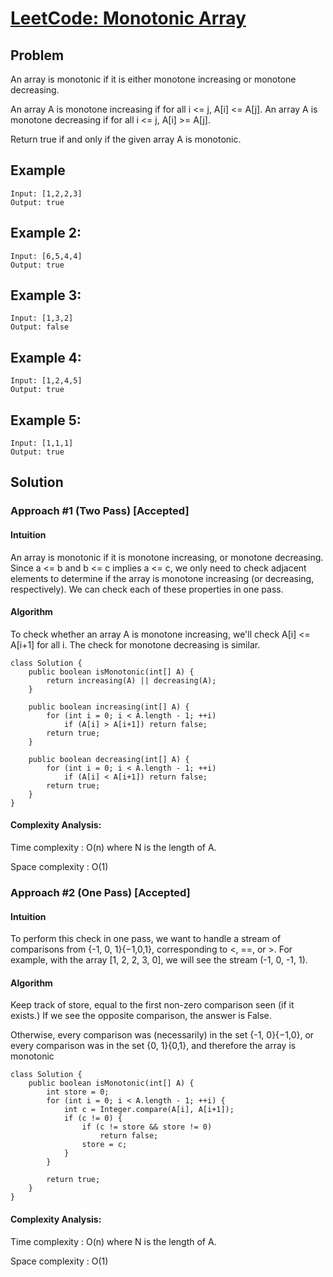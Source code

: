 # [LeetCode: Monotonic Array](https://leetcode.com/problems/monotonic-array/description/)

## Problem

An array is monotonic if it is either monotone increasing or monotone decreasing.

An array A is monotone increasing if for all i <= j, A[i] <= A[j].  An array A is monotone decreasing if for all i <= j, A[i] >= A[j].

Return true if and only if the given array A is monotonic.

## Example
```
Input: [1,2,2,3]
Output: true
```

## Example 2:
```
Input: [6,5,4,4]
Output: true
```

## Example 3:
```
Input: [1,3,2]
Output: false
```

## Example 4:
```
Input: [1,2,4,5]
Output: true
```

## Example 5:
```
Input: [1,1,1]
Output: true
```

## Solution
### Approach #1 (Two Pass) [Accepted]

#### Intuition

An array is monotonic if it is monotone increasing, or monotone decreasing. Since a <= b and b <= c implies a <= c, we only need to check adjacent elements to determine if the array is monotone increasing (or decreasing, respectively). We can check each of these properties in one pass.

#### Algorithm

To check whether an array A is monotone increasing, we'll check A[i] <= A[i+1] for all i. The check for monotone decreasing is similar.

```
class Solution {
    public boolean isMonotonic(int[] A) {
        return increasing(A) || decreasing(A);
    }

    public boolean increasing(int[] A) {
        for (int i = 0; i < A.length - 1; ++i)
            if (A[i] > A[i+1]) return false;
        return true;
    }

    public boolean decreasing(int[] A) {
        for (int i = 0; i < A.length - 1; ++i)
            if (A[i] < A[i+1]) return false;
        return true;
    }
}
```

#### Complexity Analysis:

Time complexity : O(n) where N is the length of A.

Space complexity : O(1)

### Approach #2 (One Pass) [Accepted]

#### Intuition

To perform this check in one pass, we want to handle a stream of comparisons from \{-1, 0, 1\}{−1,0,1}, corresponding to <, ==, or >. For example, with the array [1, 2, 2, 3, 0], we will see the stream (-1, 0, -1, 1).

#### Algorithm

Keep track of store, equal to the first non-zero comparison seen (if it exists.) If we see the opposite comparison, the answer is False.

Otherwise, every comparison was (necessarily) in the set \{-1, 0\}{−1,0}, or every comparison was in the set \{0, 1\}{0,1}, and therefore the array is monotonic

```
class Solution {
    public boolean isMonotonic(int[] A) {
        int store = 0;
        for (int i = 0; i < A.length - 1; ++i) {
            int c = Integer.compare(A[i], A[i+1]);
            if (c != 0) {
                if (c != store && store != 0)
                    return false;
                store = c;
            }
        }

        return true;
    }
}
```

#### Complexity Analysis:

Time complexity : O(n) where N is the length of A.

Space complexity : O(1)
